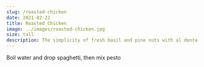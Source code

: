 ```yaml
---
slug: /roasted-chicken
date: 2021-02-22
title: Roasted Chicken
image: ../images/roasted-chicken.jpg
size: tall
description: The simplicity of fresh basil and pine nuts with al dente spaghetti
---
```


Boil water and drop spaghetti, then mix pesto
